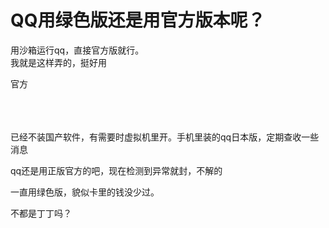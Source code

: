 # QQ用绿色版还是用官方版本呢？


用沙箱运行qq，直接官方版就行。<br />
我就是这样弄的，挺好用

官方<br />
<br />
<br />
​​​​​​​

已经不装国产软件，有需要时虚拟机里开。手机里装的qq日本版，定期查收一些消息

qq还是用正版官方的吧，现在检测到异常就封，不解的

一直用绿色版，貌似卡里的钱没少过。

不都是丁丁吗？
